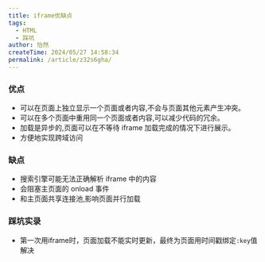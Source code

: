 ```yaml
---
title: iframe优缺点
tags:
  - HTML
  - 踩坑
author: 怡然
createTime: 2024/05/27 14:58:34
permalink: /article/z32s6gha/
---
```

### 优点
- 可以在页面上独立显示一个页面或者内容,不会与页面其他元素产生冲突。
- 可以在多个页面中重用同一个页面或者内容,可以减少代码的冗余。
- 加载是异步的,页面可以在不等待 iframe 加载完成的情况下进行展示。
- 方便地实现跨域访问

### 缺点
- 搜索引擎可能无法正确解析 iframe 中的内容
- 会阻塞主页面的 onload 事件
- 和主页面共享连接池,影响页面并行加载

### 踩坑实录
- 第一次用iframe时，页面加载不能实时更新，最终为页面用时间戳绑定``:key``值解决